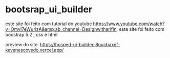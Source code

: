 # bootsrap_ui_builder
este site foi feito com tutorial do youtube https://www.youtube.com/watch?v=Omvl7eWu4zA&amp;ab_channel=Designwitharifin, este site foi feito com boostrap 5.2 , css e html

preview do site: https://hosped-ui-builder-8oucbaxef-kevenescovedo.vercel.app/
